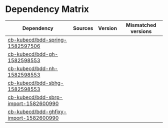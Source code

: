 # Dependency Matrix

Dependency | Sources | Version | Mismatched versions
---------- | ------- | ------- | -------------------
[cb-kubecd/bdd-spring-1582597506](https://github.com/cb-kubecd/bdd-spring-1582597506.git) |  | []() | 
[cb-kubecd/bdd-gh-1582598553](https://github.com/cb-kubecd/bdd-gh-1582598553.git) |  | []() | 
[cb-kubecd/bdd-nh-1582598553](https://github.com/cb-kubecd/bdd-nh-1582598553.git) |  | []() | 
[cb-kubecd/bdd-sbhg-1582598553](https://github.com/cb-kubecd/bdd-sbhg-1582598553.git) |  | []() | 
[cb-kubecd/bdd-sbrp-import-1582600990](https://github.com/cb-kubecd/bdd-sbrp-import-1582600990.git) |  | []() | 
[cb-kubecd/bdd-ghfjxy-import-1582600990](https://github.com/cb-kubecd/bdd-ghfjxy-import-1582600990.git) |  | []() | 
